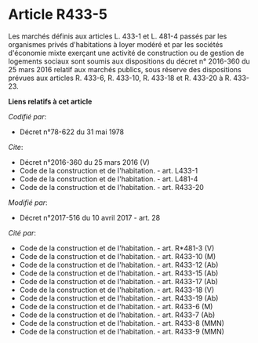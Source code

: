 # Article R433-5

Les marchés définis aux articles L. 433-1 et L. 481-4  passés par les organismes privés d'habitations à loyer modéré et par
les sociétés d'économie mixte exerçant une activité de construction ou de gestion de logements sociaux sont soumis aux
dispositions du décret n° 2016-360 du 25 mars 2016 relatif aux marchés publics, sous réserve des dispositions prévues aux
articles R. 433-6, R. 433-10, R. 433-18 et R. 433-20 à R. 433-23.

**Liens relatifs à cet article**

_Codifié par_:

  - Décret n°78-622 du 31 mai 1978

_Cite_:

  - Décret n°2016-360 du 25 mars 2016 (V)
  - Code de la construction et de l'habitation. - art. L433-1
  - Code de la construction et de l'habitation. - art. L481-4
  - Code de la construction et de l'habitation. - art. R433-20

_Modifié par_:

  - Décret n°2017-516 du 10 avril 2017 - art. 28

_Cité par_:

  - Code de la construction et de l'habitation. - art. R*481-3 (V)
  - Code de la construction et de l'habitation. - art. R433-10 (M)
  - Code de la construction et de l'habitation. - art. R433-12 (Ab)
  - Code de la construction et de l'habitation. - art. R433-15 (Ab)
  - Code de la construction et de l'habitation. - art. R433-17 (Ab)
  - Code de la construction et de l'habitation. - art. R433-18 (V)
  - Code de la construction et de l'habitation. - art. R433-19 (Ab)
  - Code de la construction et de l'habitation. - art. R433-6 (M)
  - Code de la construction et de l'habitation. - art. R433-7 (Ab)
  - Code de la construction et de l'habitation. - art. R433-8 (MMN)
  - Code de la construction et de l'habitation. - art. R433-9 (MMN)
